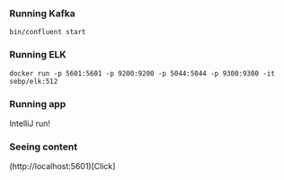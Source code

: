 ### Running Kafka

`bin/confluent start`

### Running ELK

`docker run -p 5601:5601 -p 9200:9200 -p 5044:5044 -p 9300:9300 -it sebp/elk:512`

### Running app

IntelliJ run!

### Seeing content

(http://localhost:5601)[Click]

